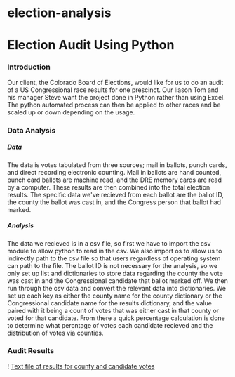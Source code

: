 # election-analysis


# Election Audit Using Python

### Introduction

Our client, the Colorado Board of Elections, would like for us to do an audit of a US Congressional race results for one prescinct. Our liason Tom and his manager Steve want the project done in Python rather than using Excel. The python automated process can then be applied to other races and be scaled up or down depending on the usage. 

### Data Analysis

##### Data

The data is votes tabulated from three sources; mail in ballots, punch cards, and direct recording electronic counting. Mail in ballots are hand counted, punch card ballots are machine read, and the DRE memory cards are read by a computer. These results are then combined into the total election results. The specific data we've recieved from each ballot are the ballot ID, the county the ballot was cast in, and the Congress person that ballot had marked. 

##### Analysis

The data we recieved is in a csv file, so first we have to import the csv module to allow python to read in the csv. We also import os to allow us to indirectly path to the csv file so that users regardless of operating system can path to the file. The ballot ID is not necessary for the analysis, so we only set up list and dictionaries to store data regarding the county the vote was cast in and the Congressional candidate that ballot marked off. We then run through the csv data and convert the relevant data into dictionaries. We set up each key as either the county name for the county dictionary or the Congressional candidate name for the results dictionary, and the value paired with it being a count of votes that was either cast in that county or voted for that candidate. From there a quick percentage calculation is done to determine what percntage of votes each candidate recieved and the distribution of votes via counties. 

### Audit Results

! [Text file of results for county and candidate votes](https://github.com/roeggealissa/election-analysis/blob/875407244e71a2e17727e6560ce6f03b9174cc1c/Screen%20Shot%202021-09-12%20at%2011.40.38%20AM.png)
